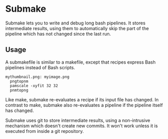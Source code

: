 Submake
=======

Submake lets you to write and debug long bash pipelines. It stores intermediate results, using them to automatically skip the part of the pipeline which has not changed since the last run.


Usage
---

A submakefile is similar to a makefile, except that recipes express Bash pipelines instead of Bash scripts.

    mythumbnail.png: myimage.png
      pngtopnm
      pamscale -xyfit 32 32
      pnmtopng

Like make, submake re-evaluates a recipe if its input file has changed. In contrast to make, submake also re-evaluates a pipeline if the pipeline itself has changed.

Submake uses git to store intermediate results, using a non-intrusive mechanism which doesn't create new commits. It won't work unless it is executed from inside a git repository.
